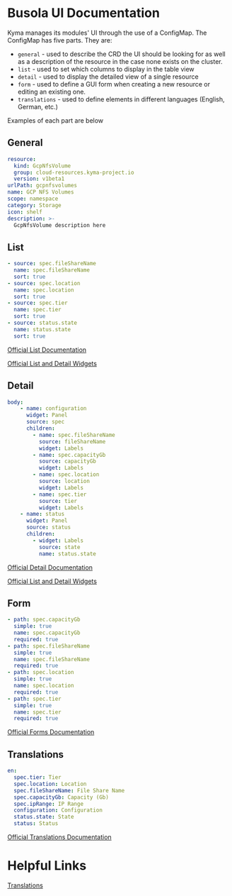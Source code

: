 # Busola UI Documentation

Kyma manages its modules' UI through the use of a ConfigMap. The ConfigMap has five parts. They are:


* `general` - used to describe the CRD the UI should be looking for as well as a description of the resource in the case none exists on the cluster.
* `list` - used to set which columns to display in the table view
* `detail` - used to display the detailed view of a single resource
* `form` - used to define a GUI form when creating a new resource or editing an existing one. 
* `translations` - used to define elements in different languages (English, German, etc.)

Examples of each part are below

## General
```yaml
resource:
  kind: GcpNfsVolume
  group: cloud-resources.kyma-project.io
  version: v1beta1
urlPath: gcpnfsvolumes
name: GCP NFS Volumes
scope: namespace
category: Storage
icon: shelf
description: >-
  GcpNfsVolume description here
```

## List
```yaml
- source: spec.fileShareName
  name: spec.fileShareName
  sort: true
- source: spec.location
  name: spec.location
  sort: true
- source: spec.tier
  name: spec.tier
  sort: true
- source: status.state
  name: status.state
  sort: true
```
[Official List Documentation](https://github.com/kyma-project/busola/blob/main/docs/extensibility/20-list-columns.md)

[Official List and Detail Widgets](https://github.com/kyma-project/busola/blob/main/docs/extensibility/50-list-and-details-widgets.md)

## Detail
```yaml
body:
    - name: configuration
      widget: Panel
      source: spec
      children:
        - name: spec.fileShareName
          source: fileShareName
          widget: Labels
        - name: spec.capacityGb
          source: capacityGb
          widget: Labels
        - name: spec.location
          source: location
          widget: Labels
        - name: spec.tier
          source: tier
          widget: Labels
    - name: status
      widget: Panel
      source: status
      children:
        - widget: Labels
          source: state
          name: status.state
```
[Official Detail Documentation](https://github.com/kyma-project/busola/blob/main/docs/extensibility/30-details-summary.md)

[Official List and Detail Widgets](https://github.com/kyma-project/busola/blob/main/docs/extensibility/50-list-and-details-widgets.md)
## Form
```yaml
- path: spec.capacityGb
  simple: true
  name: spec.capacityGb
  required: true
- path: spec.fileShareName
  simple: true
  name: spec.fileShareName
  required: true
- path: spec.location
  simple: true
  name: spec.location
  required: true
- path: spec.tier
  simple: true
  name: spec.tier
  required: true
```
[Official Forms Documentation](https://github.com/kyma-project/busola/blob/main/docs/extensibility/40-form-fields.md)

## Translations
```yaml
en:
  spec.tier: Tier
  spec.location: Location
  spec.fileShareName: File Share Name
  spec.capacityGb: Capacity (Gb)
  spec.ipRange: IP Range
  configuration: Configuration
  status.state: State
  status: Status
```

[Official Translations Documentation](https://github.com/kyma-project/busola/blob/main/docs/extensibility/translations-section.md)


# Helpful Links
[Translations](https://github.com/kyma-project/busola/blob/main/docs/extensibility/translations-section.md)